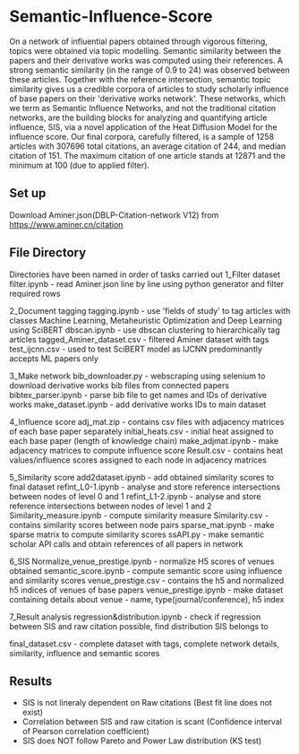 # Semantic-Influence-Score
On a network of influential papers obtained through vigorous filtering, topics were obtained via topic modelling. Semantic similarity between the papers and their derivative works was computed using their references. A strong semantic similarity (in the range of 0.9 to 24) was observed between these articles. Together with the reference intersection, semantic topic similarity gives us a credible corpora of articles to study scholarly influence of base papers on their 'derivative works network'. These networks, which we term as Semantic Influence Networks, and not the traditional citation networks, are the building blocks for analyzing and quantifying article influence, SIS, via a novel application of the Heat Diffusion Model for the influence score. Our final corpora, carefully filtered, is a sample of 1258 articles with 307696 total citations, an average citation of 244, and median citation of 151. The maximum citation of one article stands at 12871 and the minimum at 100 (due to applied filter).

## Set up
Download Aminer.json(DBLP-Citation-network V12) from https://www.aminer.cn/citation

## File Directory
Directories have been named in order of tasks carried out
1_Filter dataset
  filter.ipynb - read Aminer.json line by line using python generator and filter required rows
  
2_Document tagging
  tagging.ipynb - use 'fields of study' to tag articles with classes Machine Learning, Metaheuristic Optimization and Deep Learning using SciBERT
  dbscan.ipynb - use dbscan clustering to hierarchically tag articles
  tagged_Aminer_dataset.csv - filtered Aminer dataset with tags
  test_ijcnn.csv - used to test SciBERT model as IJCNN predominantly accepts ML papers only
  
3_Make network
  bib_downloader.py - webscraping using selenium to download derivative works bib files from connected papers
  bibtex_parser.ipynb - parse bib file to get names and IDs of derivative works
  make_dataset.ipynb - add derivative works IDs to main dataset
  
4_Influence score
  adj_mat.zip - contains csv files with adjacency matrices of each base paper separately
  initial_heats.csv - initial heat assigned to each base paper (length of knowledge chain)
  make_adjmat.ipynb - make adjacency matrices to compute influence score
  Result.csv - contains heat values/influence scores assigned to each node in adjacency matrices
  
5_Similarity score
  add2dataset.ipynb - add obtained similarity scores to final dataset
  refint_L0-1.ipynb - analyse and store reference intersections between nodes of level 0 and 1
  refint_L1-2.ipynb - analyse and store reference intersections between nodes of level 1 and 2
  Similarity_measure.ipynb - compute similarity measure
  Similarity.csv - contains similarity scores between node pairs
  sparse_mat.ipynb - make sparse matrix to compute similarity scores
  ssAPI.py - make semantic scholar API calls and obtain references of all papers in network

6_SIS
  Normalize_venue_prestige.ipynb - normalize H5 scores of venues obtained
  semantic_score.ipynb - compute semantic score using influence and similarity scores
  venue_prestige.csv - contains the h5 and normalized h5 indices of venues of base papers
  venue_prestige.ipynb - make dataset containing details about venue - name, type(journal/conference), h5 index

7_Result analysis
  regression&distribution.ipynb - check if regression between SIS and raw citation possible, find distribution SIS belongs to

final_dataset.csv - complete dataset with tags, complete network details, similarity, influence and semantic scores

## Results
- SIS is not lineraly dependent on Raw citations (Best fit line does not exist)
- Correlation between SIS and raw citation is scant (Confidence interval of Pearson correlation coefficient)
- SIS does NOT follow Pareto and Power Law distribution (KS test)
